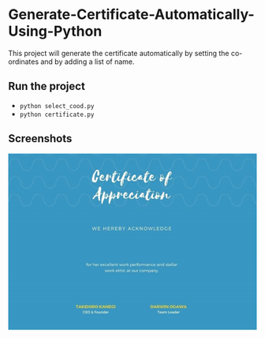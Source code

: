 # Generate-Certificate-Automatically-Using-Python
This project will generate the certificate automatically by setting the co-ordinates and by adding a list of name.


## Run the project
- `python select_cood.py`
- `python certificate.py`

## Screenshots
![Image](./ce.jpg)
